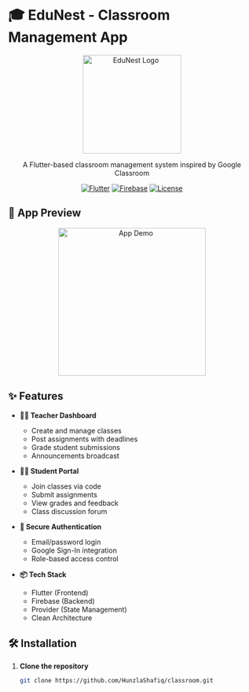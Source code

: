 # 🎓 EduNest - Classroom Management App

<div align="center">
  <img src="https://github.com/HunzlaShafiq/classroom/blob/main/assets/logo.png?raw=true" width="200" alt="EduNest Logo">
  <p>A Flutter-based classroom management system inspired by Google Classroom</p>
  
  [![Flutter](https://img.shields.io/badge/Flutter-%2302569B?logo=flutter)](https://flutter.dev)
  [![Firebase](https://img.shields.io/badge/Firebase-%23FFCA28?logo=firebase)](https://firebase.google.com)
  [![License](https://img.shields.io/badge/License-MIT-blue.svg)](https://opensource.org/licenses/MIT)
</div>

## 📱 App Preview

<div align="center">
  <img src="https://github.com/HunzlaShafiq/classroom/blob/main/screenshots/demo.gif?raw=true" width="300" alt="App Demo">
</div>

## ✨ Features

- **👨‍🏫 Teacher Dashboard**
  - Create and manage classes
  - Post assignments with deadlines
  - Grade student submissions
  - Announcements broadcast

- **👨‍🎓 Student Portal**
  - Join classes via code
  - Submit assignments
  - View grades and feedback
  - Class discussion forum

- **🔐 Secure Authentication**
  - Email/password login
  - Google Sign-In integration
  - Role-based access control

- **📦 Tech Stack**
  - Flutter (Frontend)
  - Firebase (Backend)
  - Provider (State Management)
  - Clean Architecture

## 🛠️ Installation

1. **Clone the repository**
   ```bash
   git clone https://github.com/HunzlaShafiq/classroom.git
